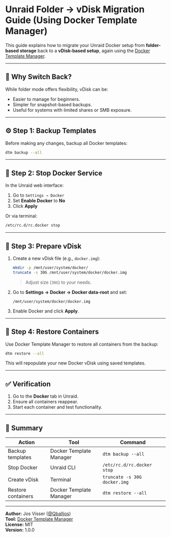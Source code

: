 # Unraid Folder → vDisk Migration Guide (Using Docker Template Manager)

This guide explains how to migrate your Unraid Docker setup from **folder-based storage** back to a **vDisk-based setup**, again using the [Docker Template Manager](https://github.com/Qballjos/docker-template-manager).

---

## 🧠 Why Switch Back?

While folder mode offers flexibility, vDisk can be:
- Easier to manage for beginners.
- Simpler for snapshot-based backups.
- Useful for systems with limited shares or SMB exposure.

---

## ⚙️ Step 1: Backup Templates

Before making any changes, backup all Docker templates:

```bash
dtm backup --all
```

---

## 🧱 Step 2: Stop Docker Service

In the Unraid web interface:
1. Go to `Settings → Docker`
2. Set **Enable Docker** to **No**
3. Click **Apply**

Or via terminal:
```bash
/etc/rc.d/rc.docker stop
```

---

## 🧹 Step 3: Prepare vDisk

1. Create a new vDisk file (e.g., `docker.img`):
   ```bash
   mkdir -p /mnt/user/system/docker/
   truncate -s 30G /mnt/user/system/docker/docker.img
   ```

   > Adjust size (`30G`) to your needs.

2. Go to **Settings → Docker → Docker data-root** and set:
   ```
   /mnt/user/system/docker/docker.img
   ```

3. Enable Docker and click **Apply**.

---

## 🚀 Step 4: Restore Containers

Use Docker Template Manager to restore all containers from the backup:

```bash
dtm restore --all
```

This will repopulate your new Docker vDisk using saved templates.

---

## ✅ Verification

1. Go to the **Docker** tab in Unraid.
2. Ensure all containers reappear.
3. Start each container and test functionality.

---

## 🧩 Summary

| Action | Tool | Command |
|--------|------|----------|
| Backup templates | Docker Template Manager | `dtm backup --all` |
| Stop Docker | Unraid CLI | `/etc/rc.d/rc.docker stop` |
| Create vDisk | Terminal | `truncate -s 30G docker.img` |
| Restore containers | Docker Template Manager | `dtm restore --all` |

---

**Author:** Jos Visser ([@Qballjos](https://github.com/Qballjos))  
**Tool:** [Docker Template Manager](https://github.com/Qballjos/docker-template-manager)  
**License:** MIT  
**Version:** 1.0.0
